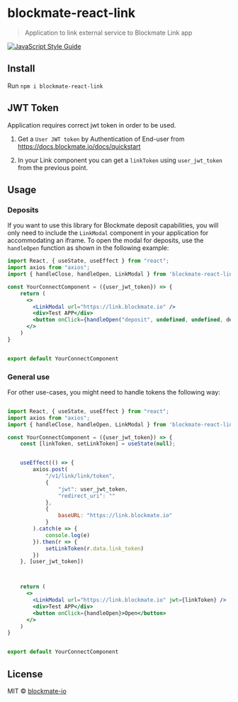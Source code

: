 # blockmate-react-link

> Application to link external service to Blockmate Link app

[![JavaScript Style Guide](https://img.shields.io/badge/code_style-standard-brightgreen.svg)](https://standardjs.com)

## Install

Run ```npm i blockmate-react-link```


## JWT Token

Application requires correct jwt token in order to be used.

1. Get a `User JWT token` by Authentication of End-user from https://docs.blockmate.io/docs/quickstart

2. In your Link component you can get a `linkToken` using `user_jwt_token` from the previous point.

## Usage

### Deposits
If you want to use this library for Blockmate deposit capabilities, you will only need to
include the `LinkModal` component in your application for accommodating an iframe.
To open the modal for deposits, use the `handleOpen` function as shown in the following
example:

```jsx
import React, { useState, useEffect } from "react";
import axios from "axios";
import { handleClose, handleOpen, LinkModal } from 'blockmate-react-link'

const YourConnectComponent = ({user_jwt_token}) => {
    return (
      <>
        <LinkModal url="https://link.blockmate.io" />
        <div>Test APP</div>
        <button onClick={handleOpen("deposit", undefined, undefined, depositId)}>Open</button>
      </>
    )
}


export default YourConnectComponent
```

### General use
For other use-cases, you might need to handle tokens the following way:
```jsx

import React, { useState, useEffect } from "react";
import axios from "axios";
import { handleClose, handleOpen, LinkModal } from 'blockmate-react-link'

const YourConnectComponent = ({user_jwt_token}) => {
    const [linkToken, setLinkToken] = useState(null);


    useEffect(() => {
        axios.post(
            "/v1/link/link/token",
            {
                "jwt": user_jwt_token,
                "redirect_uri": ""
            },
            {
                baseURL: "https://link.blockmate.io"
            }
        ).catch(e => {
            console.log(e)
        }).then(r => {
            setLinkToken(r.data.link_token)
        })
    }, [user_jwt_token])



    return (
      <>
        <LinkModal url="https://link.blockmate.io" jwt={linkToken} />
        <div>Test APP</div>
        <button onClick={handleOpen}>Open</button>
      </>
    )
}


export default YourConnectComponent
```


## License

MIT © [blockmate-io](https://github.com/blockmate-io)
